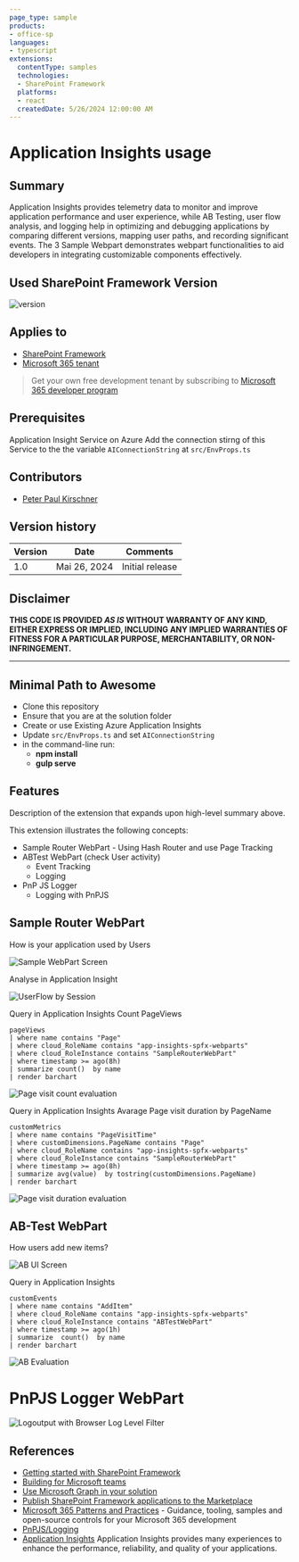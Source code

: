 ```yaml
---
page_type: sample
products:
- office-sp
languages:
- typescript
extensions:
  contentType: samples
  technologies:
  - SharePoint Framework
  platforms:
  - react
  createdDate: 5/26/2024 12:00:00 AM
---
```


# Application Insights usage

## Summary

Application Insights provides telemetry data to monitor and improve application performance and user experience, while AB Testing, user flow analysis, and logging help in optimizing and debugging applications by comparing different versions, mapping user paths, and recording significant events. The 3 Sample Webpart demonstrates webpart functionalities to aid developers in integrating customizable components effectively.

## Used SharePoint Framework Version

![version](https://img.shields.io/badge/version-1.18.2-green.svg)

## Applies to

- [SharePoint Framework](https://aka.ms/spfx)
- [Microsoft 365 tenant](https://docs.microsoft.com/en-us/sharepoint/dev/spfx/set-up-your-developer-tenant)

> Get your own free development tenant by subscribing to [Microsoft 365 developer program](http://aka.ms/o365devprogram)

## Prerequisites

Application Insight Service on Azure
Add the connection stirng of this Service to the the variable ```AIConnectionString``` at ```src/EnvProps.ts```


## Contributors

* [Peter Paul Kirschner](https://github.com/petkir)

## Version history

| Version | Date             | Comments        |
| ------- | ---------------- | --------------- |
| 1.0     | Mai 26, 2024 | Initial release |

## Disclaimer

**THIS CODE IS PROVIDED _AS IS_ WITHOUT WARRANTY OF ANY KIND, EITHER EXPRESS OR IMPLIED, INCLUDING ANY IMPLIED WARRANTIES OF FITNESS FOR A PARTICULAR PURPOSE, MERCHANTABILITY, OR NON-INFRINGEMENT.**

---

## Minimal Path to Awesome

- Clone this repository
- Ensure that you are at the solution folder
- Create or use Existing Azure Application Insights
- Update ```src/EnvProps.ts``` and set ```AIConnectionString``` 
- in the command-line run:
  - **npm install**
  - **gulp serve**


## Features

Description of the extension that expands upon high-level summary above.

This extension illustrates the following concepts:

- Sample Router WebPart 
      - Using Hash Router and use Page Tracking
- ABTest WebPart (check User activity)
    - Event Tracking
    - Logging
- PnP JS Logger
    - Logging with PnPJS


## Sample Router WebPart

How is your application used by Users

![Sample WebPart Screen](assets/SampleRouterUI.png)

Analyse in Application Insight

![UserFlow by Session](assets/SampleRouterUserFlow.png)

Query in Application Insights Count PageViews
```
pageViews 
| where name contains "Page"
| where cloud_RoleName contains "app-insights-spfx-webparts"
| where cloud_RoleInstance contains "SampleRouterWebPart"
| where timestamp >= ago(8h)
| summarize count()  by name
| render barchart 
```
![Page visit count evaluation](assets/SampleRouterEvaluation.png)

Query in Application Insights Avarage Page visit duration by PageName
```
customMetrics 
| where name contains "PageVisitTime"
| where customDimensions.PageName contains "Page"
| where cloud_RoleName contains "app-insights-spfx-webparts"
| where cloud_RoleInstance contains "SampleRouterWebPart"
| where timestamp >= ago(8h)
| summarize avg(value)  by tostring(customDimensions.PageName)
| render barchart 
```
![Page visit duration evaluation](assets/SampleRouterDurationEvaluation.png)

## AB-Test WebPart

How users add new items?

![AB UI Screen](assets/ABTextUI.png)

Query in Application Insights
```
customEvents 
| where name contains "AddItem"
| where cloud_RoleName contains "app-insights-spfx-webparts"
| where cloud_RoleInstance contains "ABTestWebPart"
| where timestamp >= ago(1h)
| summarize  count()  by name
| render barchart 
```
![AB Evaluation](assets/ABEvaluation.png)

# PnPJS Logger WebPart

![Logoutput with Browser Log Level Filter](assets/PNPJSLogger.png)


## References

- [Getting started with SharePoint Framework](https://docs.microsoft.com/en-us/sharepoint/dev/spfx/set-up-your-developer-tenant)
- [Building for Microsoft teams](https://docs.microsoft.com/en-us/sharepoint/dev/spfx/build-for-teams-overview)
- [Use Microsoft Graph in your solution](https://docs.microsoft.com/en-us/sharepoint/dev/spfx/web-parts/get-started/using-microsoft-graph-apis)
- [Publish SharePoint Framework applications to the Marketplace](https://docs.microsoft.com/en-us/sharepoint/dev/spfx/publish-to-marketplace-overview)
- [Microsoft 365 Patterns and Practices](https://aka.ms/m365pnp) - Guidance, tooling, samples and open-source controls for your Microsoft 365 development
- [PnPJS/Logging](https://pnp.github.io/pnpjs/logging/) 
- [Application Insights](https://learn.microsoft.com/en-us/azure/azure-monitor/app/app-insights-overview) Application Insights provides many experiences to enhance the performance, reliability, and quality of your applications.